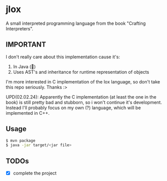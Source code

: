 # jlox

A small interpreted programming language from the book "Crafting Interpreters".

## IMPORTANT

I don't really care about this implementation cause it's:

1. In Java (🤢)
2. Uses AST's and inheritance for runtime representation of objects

I'm more interested in C implementation of the lox language, so don't take this repo seriously. Thanks :>

UPD(02.02.24): Apparently the C implementation (at least the one in the book) is still pretty bad and stubborn,
so i won't continue it's development. Instead I'll probably focus on my own (?) language, which will be implemented in C++.

## Usage

```bash
$ mvn package
$ java -jar target/<jar file>
```

## TODOs

- [x] complete the project
